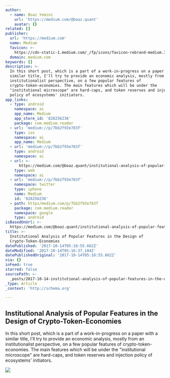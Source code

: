```yaml
---
author:
  - name: Boaz Yemini
    url: 'https://medium.com/@boaz.quant'
    avatar: {}
related: []
publisher:
  url: 'https://medium.com'
  name: Medium
  favicon: >-
    https://cdn-static-1.medium.com/_/fp/icons/favicon-rebrand-medium.3Y6xpZ-0FSdWDnPM3hSBIA.ico
  domain: medium.com
keywords: []
description: >-
  In this short post, which is a part of a work-in-progress on a paper with a
  similar title, I'll try to provide an economic analysis, mostly from an
  institutionalist perspective, on a few popular features of
  crypto-token-economies. The main features which will be under the
  "institutional microscope" are hard-caps, and token reserves and injection
  policy of ecosystems' initiators.
app_links:
  - type: android
    namespace: ai
    app_name: Medium
    app_store_id: '828256236'
    package: com.medium.reader
  - url: 'medium://p/7bb2f93e783f'
    type: ios
    namespace: ai
    app_name: Medium
  - url: 'medium://p/7bb2f93e783f'
    type: android
    namespace: ai
  - url: >-
      https://medium.com/@boaz.quant/institutional-analysis-of-popular-features-in-the-design-of-crypto-token-economies-7bb2f93e783f
    type: web
    namespace: ai
  - url: 'medium://p/7bb2f93e783f'
    namespace: twitter
    type: iphone
    name: Medium
    id: '828256236'
  - path: https/medium.com/p/7bb2f93e783f
    package: com.medium.reader
    namespace: google
    type: android
isBasedOnUrl: >-
  https://medium.com/@boaz.quant/institutional-analysis-of-popular-features-in-the-design-of-crypto-token-economies-7bb2f93e783f
title: >-
  Institutional Analysis of Popular Features in the Design of
  Crypto-Token-Economies
datePublished: '2017-10-14T05:16:55.662Z'
dateModified: '2017-10-14T05:16:37.104Z'
datePublishedOriginal: '2017-10-14T05:16:55.662Z'
via: {}
inFeed: true
starred: false
sourcePath: >-
  _posts/2017-10-14-institutional-analysis-of-popular-features-in-the-design-of.md
_type: Article
_context: 'http://schema.org'

---
```

<article style=""><h1>Institutional Analysis of Popular Features in the Design of Crypto-Token-Economies</h1><p>In this short post, which is a part of a work-in-progress on a paper with a similar title, I'll try to provide an economic analysis, mostly from an institutionalist perspective, on a few popular features of crypto-token-economies. The main features which will be under the "institutional microscope" are hard-caps, and token reserves and injection policy of ecosystems' initiators.</p><img src="https://cdn-images-1.medium.com/max/1600/1*Bdsxl2iVZc_855bv3Ih7ag.jpeg" /></article>